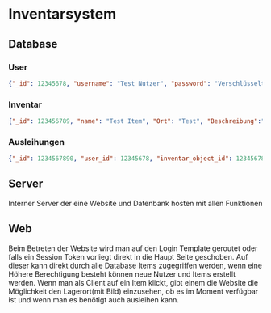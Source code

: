 # Inventarsystem

## Database

### User

```json
{"_id": 12345678, "username": "Test Nutzer", "password": "Verschlüsseltes Password", "Berechtigungslevel": 1}
```

### Inventar

```json
{"_id": 123456789, "name": "Test Item", "Ort": "Test", "Beschreibung":"Beschreibung", "Image": "String saving", "Verfügbar": "True", "Zustand":"1-10", "Last Change": ["User":"user_id","datum":"20.03.2024"]}
```

### Ausleihungen

```json
{"_id": 1234567890, "user_id": 12345678, "inventar_object_id": 123456789, "datum": "20.03.2025"}
```
## Server

Interner Server der eine Website und Datenbank hosten mit allen Funktionen

## Web

Beim Betreten der Website wird man auf den Login Template geroutet oder falls ein Session Token vorliegt direkt in die Haupt Seite geschoben. 
Auf dieser kann direkt durch alle Database Items zugegriffen werden, wenn eine Höhere Berechtigung besteht können neue Nutzer und Items erstellt werden. 
Wenn man als Client auf ein Item klickt, gibt einem die Website die Möglichkeit den Lagerort(mit Bild) einzusehen, ob es im Moment verfügbar ist und wenn man es benötigt auch ausleihen kann.